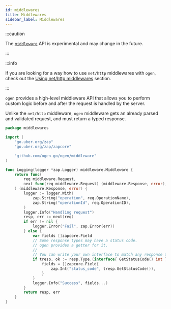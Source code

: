 ```yaml
---
id: middlewares
title: Middlewares
sidebar_label: Middlewares
---
```


:::caution

The [`middleware`](https://pkg.go.dev/github.com/ogen-go/ogen/middleware) API is experimental and may change in the
future.

:::

:::info

If you are looking for a way how to use `net/http` middlewares with `ogen`, check out the
[Using net/http middlewares](static_router.md#using-nethttp-middlewares) section.

:::


`ogen` provides a high-level middleware API that allows you to perform custom logic before and after the request
is handled by the server.

Unlike the `net/http` middleware, `ogen` middleware gets an already parsed and validated request, and must return a
typed response.

```go
package middlewares

import (
	"go.uber.org/zap"
	"go.uber.org/zap/zapcore"

	"github.com/ogen-go/ogen/middleware"
)

func Logging(logger *zap.Logger) middleware.Middleware {
	return func(
		req middleware.Request,
		next func(req middleware.Request) (middleware.Response, error),
	) (middleware.Response, error) {
		logger := logger.With(
			zap.String("operation", req.OperationName),
			zap.String("operationId", req.OperationID),
		)
		logger.Info("Handling request")
		resp, err := next(req)
		if err != nil {
			logger.Error("Fail", zap.Error(err))
		} else {
			var fields []zapcore.Field
			// Some response types may have a status code.
			// ogen provides a getter for it.
			//
			// You can write your own interface to match any response type.
			if tresp, ok := resp.Type.(interface{ GetStatusCode() int }); ok {
				fields = []zapcore.Field{
					zap.Int("status_code", tresp.GetStatusCode()),
				}
			}
			logger.Info("Success", fields...)
		}
		return resp, err
	}
}
```
